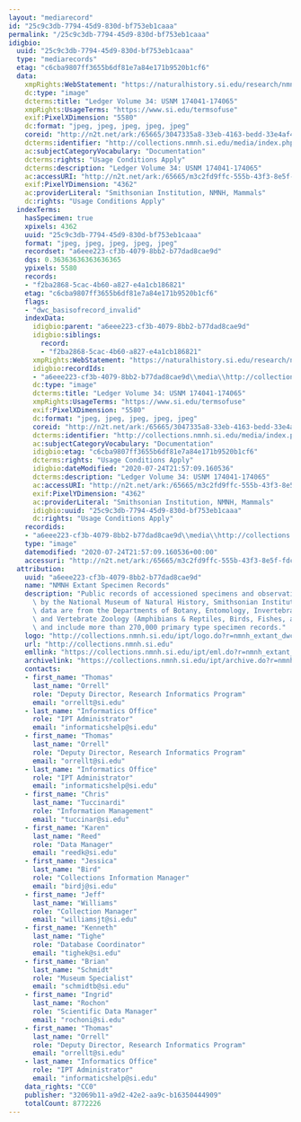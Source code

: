 ```yaml
---
layout: "mediarecord"
id: "25c9c3db-7794-45d9-830d-bf753eb1caaa"
permalink: "/25c9c3db-7794-45d9-830d-bf753eb1caaa"
idigbio:
  uuid: "25c9c3db-7794-45d9-830d-bf753eb1caaa"
  type: "mediarecords"
  etag: "c6cba9807ff3655b6df81e7a84e171b9520b1cf6"
  data:
    xmpRights:WebStatement: "https://naturalhistory.si.edu/research/nmnh-collections/museum-collections-policies"
    dc:type: "image"
    dcterms:title: "Ledger Volume 34: USNM 174041-174065"
    xmpRights:UsageTerms: "https://www.si.edu/termsofuse"
    exif:PixelXDimension: "5580"
    dc:format: "jpeg, jpeg, jpeg, jpeg, jpeg"
    coreid: "http://n2t.net/ark:/65665/3047335a8-33eb-4163-bedd-33e4af45ac83"
    dcterms:identifier: "http://collections.nmnh.si.edu/media/index.php?irn=14638394"
    ac:subjectCategoryVocabulary: "Documentation"
    dcterms:rights: "Usage Conditions Apply"
    dcterms:description: "Ledger Volume 34: USNM 174041-174065"
    ac:accessURI: "http://n2t.net/ark:/65665/m3c2fd9ffc-555b-43f3-8e5f-fdc70756928f"
    exif:PixelYDimension: "4362"
    ac:providerLiteral: "Smithsonian Institution, NMNH, Mammals"
    dc:rights: "Usage Conditions Apply"
  indexTerms:
    hasSpecimen: true
    xpixels: 4362
    uuid: "25c9c3db-7794-45d9-830d-bf753eb1caaa"
    format: "jpeg, jpeg, jpeg, jpeg, jpeg"
    recordset: "a6eee223-cf3b-4079-8bb2-b77dad8cae9d"
    dqs: 0.36363636363636365
    ypixels: 5580
    records:
    - "f2ba2868-5cac-4b60-a827-e4a1cb186821"
    etag: "c6cba9807ff3655b6df81e7a84e171b9520b1cf6"
    flags:
    - "dwc_basisofrecord_invalid"
    indexData:
      idigbio:parent: "a6eee223-cf3b-4079-8bb2-b77dad8cae9d"
      idigbio:siblings:
        record:
        - "f2ba2868-5cac-4b60-a827-e4a1cb186821"
      xmpRights:WebStatement: "https://naturalhistory.si.edu/research/nmnh-collections/museum-collections-policies"
      idigbio:recordIds:
      - "a6eee223-cf3b-4079-8bb2-b77dad8cae9d\\media\\http://collections.nmnh.si.edu/media/index.php?irn=14638394"
      dc:type: "image"
      dcterms:title: "Ledger Volume 34: USNM 174041-174065"
      xmpRights:UsageTerms: "https://www.si.edu/termsofuse"
      exif:PixelXDimension: "5580"
      dc:format: "jpeg, jpeg, jpeg, jpeg, jpeg"
      coreid: "http://n2t.net/ark:/65665/3047335a8-33eb-4163-bedd-33e4af45ac83"
      dcterms:identifier: "http://collections.nmnh.si.edu/media/index.php?irn=14638394"
      ac:subjectCategoryVocabulary: "Documentation"
      idigbio:etag: "c6cba9807ff3655b6df81e7a84e171b9520b1cf6"
      dcterms:rights: "Usage Conditions Apply"
      idigbio:dateModified: "2020-07-24T21:57:09.160536"
      dcterms:description: "Ledger Volume 34: USNM 174041-174065"
      ac:accessURI: "http://n2t.net/ark:/65665/m3c2fd9ffc-555b-43f3-8e5f-fdc70756928f"
      exif:PixelYDimension: "4362"
      ac:providerLiteral: "Smithsonian Institution, NMNH, Mammals"
      idigbio:uuid: "25c9c3db-7794-45d9-830d-bf753eb1caaa"
      dc:rights: "Usage Conditions Apply"
    recordids:
    - "a6eee223-cf3b-4079-8bb2-b77dad8cae9d\\media\\http://collections.nmnh.si.edu/media/index.php?irn=14638394"
    type: "image"
    datemodified: "2020-07-24T21:57:09.160536+00:00"
    accessuri: "http://n2t.net/ark:/65665/m3c2fd9ffc-555b-43f3-8e5f-fdc70756928f"
  attribution:
    uuid: "a6eee223-cf3b-4079-8bb2-b77dad8cae9d"
    name: "NMNH Extant Specimen Records"
    description: "Public records of accessioned specimens and observations curated\
      \ by the National Museum of Natural History, Smithsonian Institution. These\
      \ data are from the Departments of Botany, Entomology, Invertebrate Zoology\
      \ and Vertebrate Zoology (Amphibians & Reptiles, Birds, Fishes, and Mammals)\
      \ and include more than 270,000 primary type specimen records."
    logo: "http://collections.nmnh.si.edu/ipt/logo.do?r=nmnh_extant_dwc-a"
    url: "http://collections.nmnh.si.edu"
    emllink: "https://collections.nmnh.si.edu/ipt/eml.do?r=nmnh_extant_dwc-a"
    archivelink: "https://collections.nmnh.si.edu/ipt/archive.do?r=nmnh_extant_dwc-a"
    contacts:
    - first_name: "Thomas"
      last_name: "Orrell"
      role: "Deputy Director, Research Informatics Program"
      email: "orrellt@si.edu"
    - last_name: "Informatics Office"
      role: "IPT Administrator"
      email: "informaticshelp@si.edu"
    - first_name: "Thomas"
      last_name: "Orrell"
      role: "Deputy Director, Research Informatics Program"
      email: "orrellt@si.edu"
    - last_name: "Informatics Office"
      role: "IPT Administrator"
      email: "informaticshelp@si.edu"
    - first_name: "Chris"
      last_name: "Tuccinardi"
      role: "Information Management"
      email: "tuccinar@si.edu"
    - first_name: "Karen"
      last_name: "Reed"
      role: "Data Manager"
      email: "reedk@si.edu"
    - first_name: "Jessica"
      last_name: "Bird"
      role: "Collections Information Manager"
      email: "birdj@si.edu"
    - first_name: "Jeff"
      last_name: "Williams"
      role: "Collection Manager"
      email: "williamsjt@si.edu"
    - first_name: "Kenneth"
      last_name: "Tighe"
      role: "Database Coordinator"
      email: "tighek@si.edu"
    - first_name: "Brian"
      last_name: "Schmidt"
      role: "Museum Specialist"
      email: "schmidtb@si.edu"
    - first_name: "Ingrid"
      last_name: "Rochon"
      role: "Scientific Data Manager"
      email: "rochoni@si.edu"
    - first_name: "Thomas"
      last_name: "Orrell"
      role: "Deputy Director, Research Informatics Program"
      email: "orrellt@si.edu"
    - last_name: "Informatics Office"
      role: "IPT Administrator"
      email: "informaticshelp@si.edu"
    data_rights: "CC0"
    publisher: "32069b11-a9d2-42e2-aa9c-b16350444909"
    totalCount: 8772226
---
```

